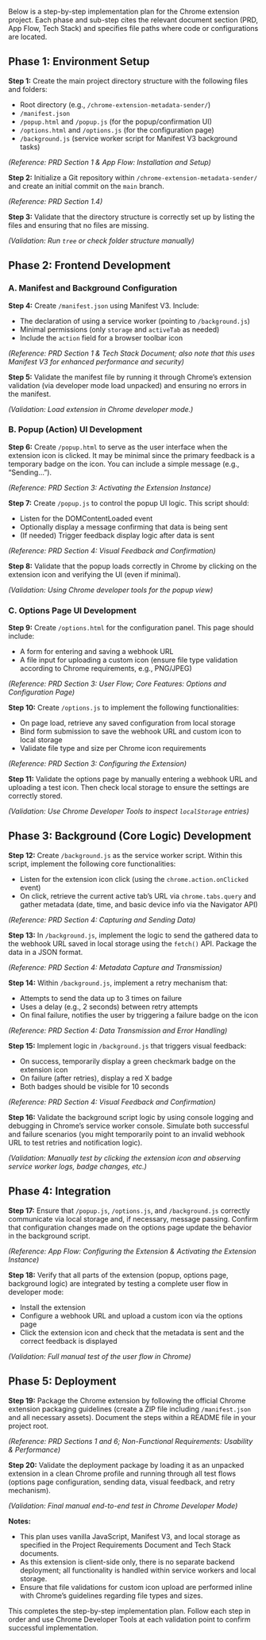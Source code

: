 Below is a step-by-step implementation plan for the Chrome extension project. Each phase and sub-step cites the relevant document section (PRD, App Flow, Tech Stack) and specifies file paths where code or configurations are located.

## Phase 1: Environment Setup

**Step 1:** Create the main project directory structure with the following files and folders:

*   Root directory (e.g., `/chrome-extension-metadata-sender/`)
*   `/manifest.json`
*   `/popup.html` and `/popup.js` (for the popup/confirmation UI)
*   `/options.html` and `/options.js` (for the configuration page)
*   `/background.js` (service worker script for Manifest V3 background tasks)

*(Reference: PRD Section 1 & App Flow: Installation and Setup)*

**Step 2:** Initialize a Git repository within `/chrome-extension-metadata-sender/` and create an initial commit on the `main` branch.

*(Reference: PRD Section 1.4)*

**Step 3:** Validate that the directory structure is correctly set up by listing the files and ensuring that no files are missing.

*(Validation: Run *`tree`* or check folder structure manually)*

## Phase 2: Frontend Development

### A. Manifest and Background Configuration

**Step 4:** Create `/manifest.json` using Manifest V3. Include:

*   The declaration of using a service worker (pointing to `/background.js`)
*   Minimal permissions (only `storage` and `activeTab` as needed)
*   Include the `action` field for a browser toolbar icon

*(Reference: PRD Section 1 & Tech Stack Document; also note that this uses Manifest V3 for enhanced performance and security)*

**Step 5:** Validate the manifest file by running it through Chrome’s extension validation (via developer mode load unpacked) and ensuring no errors in the manifest.

*(Validation: Load extension in Chrome developer mode.)*

### B. Popup (Action) UI Development

**Step 6:** Create `/popup.html` to serve as the user interface when the extension icon is clicked. It may be minimal since the primary feedback is a temporary badge on the icon. You can include a simple message (e.g., “Sending…”).

*(Reference: PRD Section 3: Activating the Extension Instance)*

**Step 7:** Create `/popup.js` to control the popup UI logic. This script should:

*   Listen for the DOMContentLoaded event
*   Optionally display a message confirming that data is being sent
*   (If needed) Trigger feedback display logic after data is sent

*(Reference: PRD Section 4: Visual Feedback and Confirmation)*

**Step 8:** Validate that the popup loads correctly in Chrome by clicking on the extension icon and verifying the UI (even if minimal).

*(Validation: Using Chrome developer tools for the popup view)*

### C. Options Page UI Development

**Step 9:** Create `/options.html` for the configuration panel. This page should include:

*   A form for entering and saving a webhook URL
*   A file input for uploading a custom icon (ensure file type validation according to Chrome requirements, e.g., PNG/JPEG)

*(Reference: PRD Section 3: User Flow; Core Features: Options and Configuration Page)*

**Step 10:** Create `/options.js` to implement the following functionalities:

*   On page load, retrieve any saved configuration from local storage
*   Bind form submission to save the webhook URL and custom icon to local storage
*   Validate file type and size per Chrome icon requirements

*(Reference: PRD Section 3: Configuring the Extension)*

**Step 11:** Validate the options page by manually entering a webhook URL and uploading a test icon. Then check local storage to ensure the settings are correctly stored.

*(Validation: Use Chrome Developer Tools to inspect *`localStorage`* entries)*

## Phase 3: Background (Core Logic) Development

**Step 12:** Create `/background.js` as the service worker script. Within this script, implement the following core functionalities:

*   Listen for the extension icon click (using the `chrome.action.onClicked` event)
*   On click, retrieve the current active tab’s URL via `chrome.tabs.query` and gather metadata (date, time, and basic device info via the Navigator API)

*(Reference: PRD Section 4: Capturing and Sending Data)*

**Step 13:** In `/background.js`, implement the logic to send the gathered data to the webhook URL saved in local storage using the `fetch()` API. Package the data in a JSON format.

*(Reference: PRD Section 4: Metadata Capture and Transmission)*

**Step 14:** Within `/background.js`, implement a retry mechanism that:

*   Attempts to send the data up to 3 times on failure
*   Uses a delay (e.g., 2 seconds) between retry attempts
*   On final failure, notifies the user by triggering a failure badge on the icon

*(Reference: PRD Section 4: Data Transmission and Error Handling)*

**Step 15:** Implement logic in `/background.js` that triggers visual feedback:

*   On success, temporarily display a green checkmark badge on the extension icon
*   On failure (after retries), display a red X badge
*   Both badges should be visible for 10 seconds

*(Reference: PRD Section 4: Visual Feedback and Confirmation)*

**Step 16:** Validate the background script logic by using console logging and debugging in Chrome’s service worker console. Simulate both successful and failure scenarios (you might temporarily point to an invalid webhook URL to test retries and notification logic).

*(Validation: Manually test by clicking the extension icon and observing service worker logs, badge changes, etc.)*

## Phase 4: Integration

**Step 17:** Ensure that `/popup.js`, `/options.js`, and `/background.js` correctly communicate via local storage and, if necessary, message passing. Confirm that configuration changes made on the options page update the behavior in the background script.

*(Reference: App Flow: Configuring the Extension & Activating the Extension Instance)*

**Step 18:** Verify that all parts of the extension (popup, options page, background logic) are integrated by testing a complete user flow in developer mode:

*   Install the extension
*   Configure a webhook URL and upload a custom icon via the options page
*   Click the extension icon and check that the metadata is sent and the correct feedback is displayed

*(Validation: Full manual test of the user flow in Chrome)*

## Phase 5: Deployment

**Step 19:** Package the Chrome extension by following the official Chrome extension packaging guidelines (create a ZIP file including `/manifest.json` and all necessary assets). Document the steps within a README file in your project root.

*(Reference: PRD Sections 1 and 6; Non-Functional Requirements: Usability & Performance)*

**Step 20:** Validate the deployment package by loading it as an unpacked extension in a clean Chrome profile and running through all test flows (options page configuration, sending data, visual feedback, and retry mechanism).

*(Validation: Final manual end-to-end test in Chrome Developer Mode)*

**Notes:**

*   This plan uses vanilla JavaScript, Manifest V3, and local storage as specified in the Project Requirements Document and Tech Stack documents.
*   As this extension is client-side only, there is no separate backend deployment; all functionality is handled within service workers and local storage.
*   Ensure that file validations for custom icon upload are performed inline with Chrome’s guidelines regarding file types and sizes.

This completes the step-by-step implementation plan. Follow each step in order and use Chrome Developer Tools at each validation point to confirm successful implementation.
